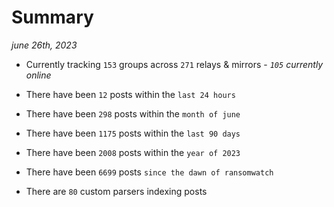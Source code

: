
# Summary
_june 26th, 2023_

- Currently tracking `153` groups across `271` relays & mirrors - _`105` currently online_

- There have been `12` posts within the `last 24 hours`

- There have been `298` posts within the `month of june`

- There have been `1175` posts within the `last 90 days`

- There have been `2008` posts within the `year of 2023`

- There have been `6699` posts `since the dawn of ransomwatch`

- There are `80` custom parsers indexing posts
